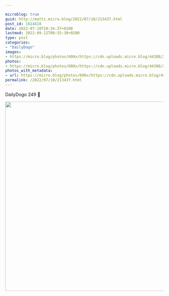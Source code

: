 ```yaml
---

microblog: true
guid: http://matti.micro.blog/2022/07/10/213437.html
post_id: 1614418
date: 2022-07-10T20:34:37+0200
lastmod: 2022-09-12T08:55:30+0200
type: post
categories:
- "DailyDogo"
images:
- https://micro.blog/photos/600x/https://cdn.uploads.micro.blog/44388/2022/c1460ff3f0.jpg
photos:
- https://micro.blog/photos/600x/https://cdn.uploads.micro.blog/44388/2022/c1460ff3f0.jpg
photos_with_metadata:
- url: https://micro.blog/photos/600x/https://cdn.uploads.micro.blog/44388/2022/c1460ff3f0.jpg
permalink: /2022/07/10/213437.html
---
```

DailyDogo 249 🐶

<img src="/media/uploads/2022/c1460ff3f0.jpg" width="600" height="600" alt="" />
